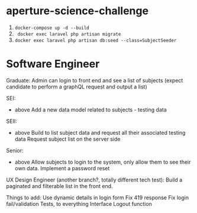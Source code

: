 # aperture-science-challenge

1. ```docker-compose up -d --build```
2. ``` docker exec laravel php artisan migrate```
3. ``` docker exec laravel php artisan db:seed --class=SubjectSeeder ```


# Software Engineer

Graduate:
Admin can login to front end and see a list of subjects (expect candidate to perform a graphQL request and output a list)

SEI:
+ above
Add a new data model related to subjects - testing data

SEII:
+ above
Build to list subject data and request all their associated testing data
Request subject list on the server side

Senior:
+ above
Allow subjects to login to the system, only allow them to see their own data.
Implement a password reset


UX Design Engineer (another branch?, totally different tech test):
Build a paginated and filterable list in the front end.

Things to add:
Use dynamic details in login form
Fix 419 response
Fix login fail/validation
Tests, to everything
Interface
Logout function